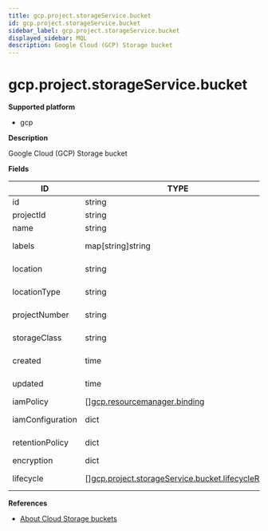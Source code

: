 ```yaml
---
title: gcp.project.storageService.bucket
id: gcp.project.storageService.bucket
sidebar_label: gcp.project.storageService.bucket
displayed_sidebar: MQL
description: Google Cloud (GCP) Storage bucket
---
```


# gcp.project.storageService.bucket

**Supported platform**

- gcp

**Description**

Google Cloud (GCP) Storage bucket

**Fields**

| ID               | TYPE                                                                                                            | DESCRIPTION             |
| ---------------- | --------------------------------------------------------------------------------------------------------------- | ----------------------- |
| id               | string                                                                                                          | Bucket ID               |
| projectId        | string                                                                                                          | Project ID              |
| name             | string                                                                                                          | Bucket name             |
| labels           | map[string]string                                                                                               | User-defined labels     |
| location         | string                                                                                                          | Bucket location         |
| locationType     | string                                                                                                          | Bucket location type    |
| projectNumber    | string                                                                                                          | Project number          |
| storageClass     | string                                                                                                          | Default storage class   |
| created          | time                                                                                                            | Creation timestamp      |
| updated          | time                                                                                                            | Update timestamp        |
| iamPolicy        | &#91;&#93;[gcp.resourcemanager.binding](gcp.resourcemanager.binding.md)                                         | IAM policy              |
| iamConfiguration | dict                                                                                                            | IAM configuration       |
| retentionPolicy  | dict                                                                                                            | Retention policy        |
| encryption       | dict                                                                                                            | Encryption              |
| lifecycle        | &#91;&#93;[gcp.project.storageService.bucket.lifecycleRule](gcp.project.storageservice.bucket.lifecyclerule.md) | Lifecycle configuration |

**References**

- [About Cloud Storage buckets](https://cloud.google.com/storage/docs/buckets)
